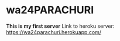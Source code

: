 # wa24PARACHURI 
**This is my first server**
Link to heroku server: <https://wa24parachuri.herokuapp.com/>